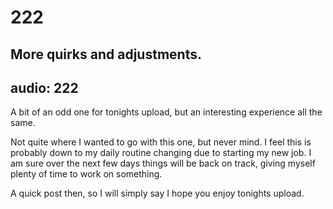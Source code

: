 # 222
## More quirks and adjustments.
audio: 222
---
A bit of an odd one for tonights upload, but an interesting experience all the same.

Not quite where I wanted to go with this one, but never mind. I feel this is probably down to my daily routine changing due to starting my new job. I am sure over the next few days things will be back on track, giving myself plenty of time to work on something.

A quick post then, so I will simply say I hope you enjoy tonights upload.